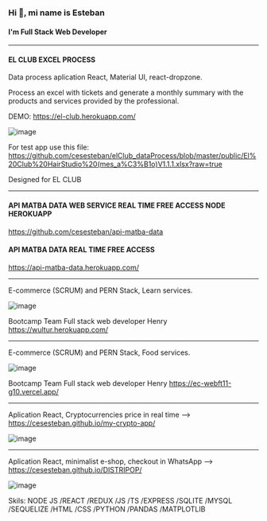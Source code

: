 ### Hi 👋, mi name is Esteban
#### I'm Full Stack Web Developer
*******************************************************************************************************************************************
#### EL CLUB EXCEL PROCESS
Data process aplication React, Material UI, react-dropzone.

Process an excel with tickets and generate a monthly summary with the products and services provided by the professional. 

DEMO: https://el-club.herokuapp.com/


![image](https://user-images.githubusercontent.com/61483278/187051445-bcfb0acc-a1ab-40ed-9c4b-955a2cd8d97b.png)

For test app use this file: https://github.com/cesesteban/elClub_dataProcess/blob/master/public/El%20Club%20HairStudio%20(mes_a%C3%B1o)V1.1.1.xlsx?raw=true

Designed for EL CLUB
*******************************************************************************************************************************************
#### API MATBA DATA WEB SERVICE REAL TIME FREE ACCESS NODE HEROKUAPP
https://github.com/cesesteban/api-matba-data

#### API MATBA DATA REAL TIME FREE ACCESS
https://api-matba-data.herokuapp.com/

*******************************************************************************************************************************************
E-commerce (SCRUM) and PERN Stack, Learn services.

![image](https://user-images.githubusercontent.com/61483278/122298695-7584f080-ced3-11eb-88e6-eec0fec7f7d7.png)


Bootcamp Team Full stack web developer Henry
https://wultur.herokuapp.com/

*******************************************************************************************************************************************
E-commerce (SCRUM) and PERN Stack, Food services.

![image](https://user-images.githubusercontent.com/61483278/122298606-5c7c3f80-ced3-11eb-8244-ece65abd8231.png)


Bootcamp Team Full stack web developer Henry
https://ec-webft11-g10.vercel.app/


*******************************************************************************************************************************************
Aplication React, Cryptocurrencies price in real time --> https://cesesteban.github.io/my-crypto-app/

![image](https://user-images.githubusercontent.com/61483278/122298676-6f8f0f80-ced3-11eb-9fc3-8b0c62dc7d2c.png)

*******************************************************************************************************************************************
Aplication React, minimalist e-shop, checkout in WhatsApp --> https://cesesteban.github.io/DISTRIPOP/

![image](https://user-images.githubusercontent.com/61483278/122298647-6605a780-ced3-11eb-88c9-c762adda1b1f.png)







Skils: NODE JS /REACT /REDUX /JS /TS /EXPRESS /SQLITE /MYSQL /SEQUELIZE /HTML /CSS /PYTHON /PANDAS /MATPLOTLIB


